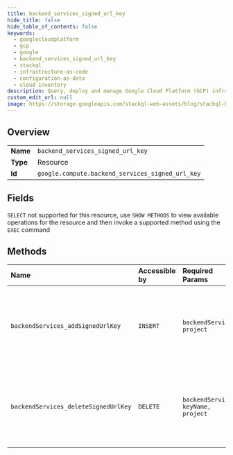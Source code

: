 ```yaml
---
title: backend_services_signed_url_key
hide_title: false
hide_table_of_contents: false
keywords:
  - googlecloudplatform
  - gcp
  - google
  - backend_services_signed_url_key
  - stackql
  - infrastructure-as-code
  - configuration-as-data
  - cloud inventory
description: Query, deploy and manage Google Cloud Platform (GCP) infrastructure and resources using SQL
custom_edit_url: null
image: https://storage.googleapis.com/stackql-web-assets/blog/stackql-blog-post-featured-image.png
---
```

  
    

## Overview
<table><tbody>
<tr><td><b>Name</b></td><td><code>backend_services_signed_url_key</code></td></tr>
<tr><td><b>Type</b></td><td>Resource</td></tr>
<tr><td><b>Id</b></td><td><code>google.compute.backend_services_signed_url_key</code></td></tr>
</tbody></table>

## Fields
`SELECT` not supported for this resource, use `SHOW METHODS` to view available operations for the resource and then invoke a supported method using the `EXEC` command  
## Methods
| Name | Accessible by | Required Params | Description |
|:-----|:--------------|:----------------|:------------|
| `backendServices_addSignedUrlKey` | `INSERT` | `backendService, project` | Adds a key for validating requests with signed URLs for this backend service. |
| `backendServices_deleteSignedUrlKey` | `DELETE` | `backendService, keyName, project` | Deletes a key for validating requests with signed URLs for this backend service. |
